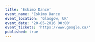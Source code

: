 ```yaml
---
title: 'Eskimo Dance'
event_name: 'Eskimo Dance'
event_location: 'Glasgow, UK'
event_date: '20-05-2016 00:00'
event_tickets: 'https://www.google.ca/'
published: true
---
```


